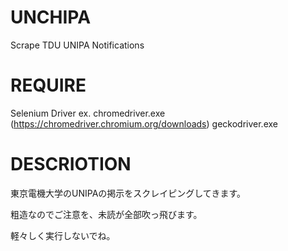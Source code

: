 # UNCHIPA
Scrape TDU UNIPA Notifications

# REQUIRE
Selenium Driver 
ex. chromedriver.exe (https://chromedriver.chromium.org/downloads) 
    geckodriver.exe

# DESCRIOTION
東京電機大学のUNIPAの掲示をスクレイピングしてきます。

粗造なのでご注意を、未読が全部吹っ飛びます。

軽々しく実行しないでね。
